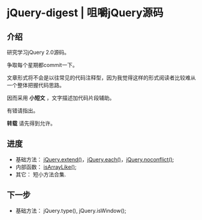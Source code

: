 # jQuery-digest | 咀嚼jQuery源码

## 介绍

研究学习jQuery 2.0源码。

争取每个星期都commit一下。

文章形式将不会是以往常见的代码注释型，因为我觉得这样的形式阅读者比较难从一个整体把握代码思路。

因而采用 **小短文** ，文字描述加代码片段辅助。

有错请指出。

**转载** 请先得到允许。

## 进度

- 基础方法： [jQuery.extend()](https://github.com/CalvinChen/jQuery-digest/blob/master/article/jquery.extend.md)，[jQuery.each()](https://github.com/CalvinChen/jQuery-digest/blob/master/article/jquery.each.md)，[jQuery.noconflict()](https://github.com/CalvinChen/jQuery-digest/blob/master/article/jquery.noconflict.md);
- 内部函数： [isArrayLike()](https://github.com/CalvinChen/jQuery-digest/blob/master/article/private/isArrayLike.md);
- 其它： 短小方法合集.

## 下一步

- 基础方法： jQuery.type(), jQuery.isWindow();
